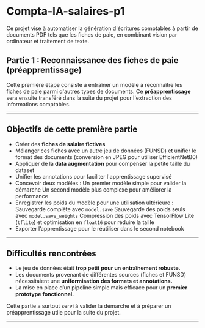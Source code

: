 # Compta-IA-salaires-p1

Ce projet vise à automatiser la génération d'écritures comptables à partir de documents PDF tels que les fiches de paie, en combinant vision par ordinateur et traitement de texte.

## Partie 1 : Reconnaissance des fiches de paie (préapprentissage)

Cette première étape consiste à entraîner un modèle à reconnaître les fiches de paie parmi d'autres types de documents. Ce **préapprentissage** sera ensuite transféré dans la suite du projet pour l'extraction des informations comptables.

---

##  Objectifs de cette première partie

-  Créer des **fiches de salaire fictives**
-  Mélanger ces fiches avec un autre jeu de données (FUNSD) et unifier le format des documents (conversion en JPEG pour utiliser EfficientNetB0)
-  Appliquer de la **data augmentation** pour compenser la petite taille du dataset
-  Unifier les annotations pour faciliter l'apprentissage supervisé
-  Concevoir deux modèles :
	Un premier modèle simple pour valider la démarche
	Un second modèle plus complexe pour améliorer la performance
-  Enregistrer les poids du modèle pour une utilisation ultérieure :
	Sauvegarde complète avec `model.save`
	Sauvegarde des poids seuls avec `model.save_weights`
	Compression des poids avec TensorFlow Lite (`tflite`) et optimisation en `float16` pour réduire la taille
-  Exporter l’apprentissage pour le réutiliser dans le second notebook

---

## Difficultés rencontrées

-  Le jeu de données était **trop petit pour un entraînement robuste.**
-  Les documents provenant de différentes sources (fiches et FUNSD) nécessitaient une **uniformisation des formats et annotations.**
-  La mise en place d’un pipeline simple mais efficace pour un **premier prototype fonctionnel.**

Cette partie a surtout servi à valider la démarche et à préparer un préapprentissage utile pour la suite du projet.

---
